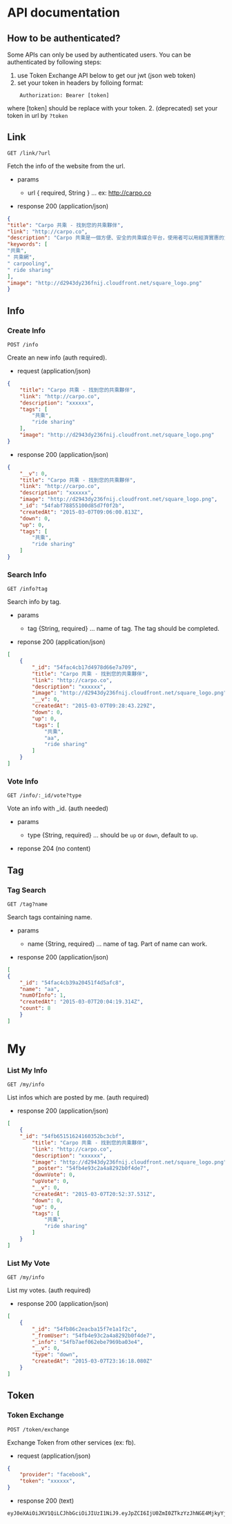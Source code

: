 # API documentation
## How to be authenticated?
Some APIs can only be used by authenticated users. You can be authenticated by following steps:

1. use Token Exchange API below to get our jwt (json web token)
2. set your token in headers by folloing format:
```
	Authorization: Bearer [token]
```
where [token] should be replace with your token.
2. (deprecated) set your token in url by `?token`

## Link
`GET /link/?url`

Fetch the info of the website from the url.

- params 
	- url { required, String } ... ex: http://carpo.co

- response 200 (application/json)

```json
{
"title": "Carpo 共乘 - 找到您的共乘夥伴",
"link": "http://carpo.co",
"description": "Carpo 共乘是一個方便、安全的共乘媒合平台，使用者可以用經濟實惠的方式找到一起搭車的夥伴，相互評價的功能更讓共乘更安全有保障。共乘不但可以省油錢、省交通費，更可以對地球環保盡一份心力。馬上用 Facebook 快速登入，一起來 Carpo 共乘找到您的共乘夥伴吧！",
"keywords": [
"共乘",
" 共乘網",
" carpooling",
" ride sharing"
],
"image": "http://d2943dy236fnij.cloudfront.net/square_logo.png"
}
```

## Info
### Create Info
`POST /info`

Create an new info (auth required).

- request (application/json)
```json
{
	"title": "Carpo 共乘 - 找到您的共乘夥伴",
	"link": "http://carpo.co",
	"description": "xxxxxx",
	"tags": [
		"共乘",
		"ride sharing"
	],
	"image": "http://d2943dy236fnij.cloudfront.net/square_logo.png"
}
```

- response 200 (application/json)
```json
{
	"__v": 0,
	"title": "Carpo 共乘 - 找到您的共乘夥伴",
	"link": "http://carpo.co",
	"description": "xxxxxx",
	"image": "http://d2943dy236fnij.cloudfront.net/square_logo.png",
	"_id": "54fabf78855100d85d7f0f2b",
	"createdAt": "2015-03-07T09:06:00.813Z",
	"down": 0,
	"up": 0,
	"tags": [
		"共乘",
		"ride sharing"
	]
}
```

### Search Info
`GET /info?tag`

Search info by tag.

- params
	- tag {String, required} ... name of tag. The tag should be completed.

- reponse 200 (application/json)
```json
[
	{
		"_id": "54fac4cb17d4978d66e7a709",
		"title": "Carpo 共乘 - 找到您的共乘夥伴",
		"link": "http://carpo.co",
		"description": "xxxxxx",
		"image": "http://d2943dy236fnij.cloudfront.net/square_logo.png",
		"__v": 0,
		"createdAt": "2015-03-07T09:28:43.229Z",
		"down": 0,
		"up": 0,
		"tags": [
			"共乘",
			"aa",
			"ride sharing"
		]
	}
]
```

### Vote Info
`GET /info/:_id/vote?type`

Vote an info with _id. (auth needed)

- params
	- type {String, required} ... should be `up` or `down`, default to `up`.

- reponse 204 (no content)


## Tag
### Tag Search
`GET /tag?name`

Search tags containing name.

- params
	- name {String, required} ... name of tag. Part of name can work.

- response 200 (application/json)
```json
[
{
	"_id": "54fac4cb39a20451f4d5afc8",
	"name": "aa",
	"numOfInfo": 1,
	"createdAt": "2015-03-07T20:04:19.314Z",
	"count": 8
	}
]
````

# My
### List My Info
`GET /my/info`

List infos which are posted by me. (auth required)

- response 200 (application/json)
```json
[
	{
	"_id": "54fb65151624160352bc3cbf",
		"title": "Carpo 共乘 - 找到您的共乘夥伴",
		"link": "http://carpo.co",
		"description": "xxxxxx",
		"image": "http://d2943dy236fnij.cloudfront.net/square_logo.png",
		"_poster": "54fb4e93c2a4a8292b0f4de7",
		"downVote": 0,
		"upVote": 0,
		"__v": 0,
		"createdAt": "2015-03-07T20:52:37.531Z",
		"down": 0,
		"up": 0,
		"tags": [
			"共乘",
			"ride sharing"
		]
	}
]
```

### List My Vote
`GET /my/info`

List my votes. (auth required)

- response 200 (application/json)
```json
[
	{
		"_id": "54fb86c2eacba15f7e1a1f2c",
		"_fromUser": "54fb4e93c2a4a8292b0f4de7",
		"_info": "54fb7aef062ebe7969ba03e4",
		"__v": 0,
		"type": "down",
		"createdAt": "2015-03-07T23:16:18.080Z"
	}
]

```


## Token
### Token Exchange
`POST /token/exchange`

Exchange Token from other services (ex: fb).

- request (application/json)
```json
{
	"provider": "facebook",
	"token": "xxxxxx",
}
```

- response 200 (text)
```
eyJ0eXAiOiJKV1QiLCJhbGciOiJIUzI1NiJ9.eyJpZCI6IjU0ZmI0ZTkzYzJhNGE4MjkyYjBmNGRlNyIsImlhdCI6MTQyNTc1NTc5NSwiZXhwIjoxNDI2MzYwNTk1fQ.HWjzorJaznmsmLL01jXvkDKqPOFz_62TDs95fRarGcM
```